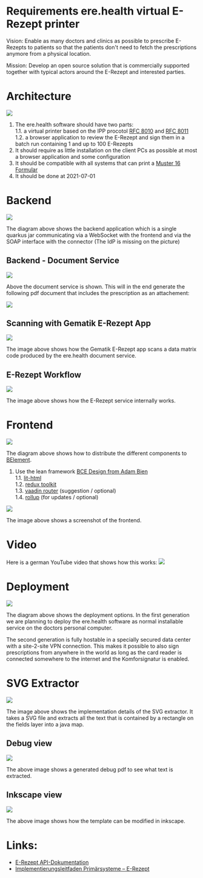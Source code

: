 # Requirements ere.health virtual E-Rezept printer

Vision: Enable as many doctors and clinics as possible to prescribe E-Rezepts to patients so that the patients don't need to fetch the prescriptions anymore from a physical location.

Mission: Develop an open source solution that is commercially supported together with typical actors around the E-Rezept and interested parties.

# Architecture

![](img/overview.png)

 1. The ere.health software should have two parts:  
   1.1. a virtual printer based on the IPP procotol [RFC 8010](https://tools.ietf.org/html/rfc8010) and [RFC 8011](https://tools.ietf.org/html/rfc8011)  
   1.2. a browser application to review the E-Rezept and sign them in a batch run containing 1 and up to 100 E-Rezepts
 2. It should require as little installation on the client PCs as possible at most a browser application and some configuration
 3. It should be compatible with all systems that can print a [Muster 16 Formular](https://www.kbv.de/html/27760.php)
 4. It should be done at 2021-07-01

# Backend

![](img/ere-health-jar.png)

The diagram above shows the backend application which is a single quarkus jar communicating via a WebSocket with the frontend and via the SOAP interface with the connector (The IdP is missing on the picture)

## Backend - Document Service

![](img/document-service.png)

Above the document service is shown. This will in the end generate the following pdf document that includes the prescription as an attachement:

![](img/e-rezept-pdf.png)

## Scanning with Gematik E-Rezept App

![](img/gematik-e-rezept-app-ere-health.jpg)

The image above shows how the Gematik E-Rezept app scans a data matrix code produced by the ere.health document service.

## E-Rezept Workflow

![](img/e-rezept-workflow.png)

The image above shows how the E-Rezept service internally works.


# Frontend

![](img/bce-design-frontend.png)

The diagram above shows how to distribute the different components to [BElement](https://github.com/AdamBien/bce.design/blob/main/app/src/BElement.js).

 1. Use the lean framework [BCE Design from Adam Bien](https://github.com/AdamBien/bce.design)  
   1.1. [lit-html](https://lit-html.polymer-project.org)  
   1.2. [redux toolkit](https://redux-toolkit.js.org)  
   1.3. [vaadin router](https://vaadin.com/router) (suggestion / optional)  
   1.4. [rollup](https://rollupjs.org/) (for updates / optional)  

![](img/frontend.png)

The image above shows a screenshot of the frontend.

# Video

Here is a german YouTube video that shows how this works: 
[![](img/youtube-video.png)](https://www.youtube.com/watch?v=hZv7yRhEbSU )


# Deployment

![](img/deployment.png)

The diagram above shows the deployment options. In the first generation we are planning to deploy the ere.health software as normal installable service on the doctors personal computer.

The second generation is fully hostable in a specially secured data center with a site-2-site VPN connection. This makes it possible to also sign prescriptions from anywhere in the world as long as the card reader is connected somewhere to the internet and the Komforsignatur is enabled.

# SVG Extractor

![](img/svg-extractor.png)

The image above shows the implementation details of the SVG extractor. It takes a SVG file and extracts all the text that is contained by a rectangle on the fields layer into a java map.

## Debug view

![](img/Extractor-Debug-Rectangles.png)

The above image shows a generated debug pdf to see what text is extracted.

## Inkscape view

![](img/Inkscape-Templates.png)

The above image shows how the template can be modified in inkscape.


# Links:

 * [E-Rezept API-Dokumentation](https://github.com/gematik/api-erp)
 * [Implementierungs­­leitfaden Primär­­systeme – E-Rezept](https://fachportal.gematik.de/fileadmin/Fachportal/Downloadcenter/Implementierungsleitfaeden/gemILF_PS_eRp_V1.2.0.pdf)

